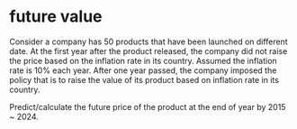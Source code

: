 # future value

Consider a company has 50 products that have been launched on different date. At the first year after the product released, the company did not raise the price based on the inflation rate in its country. Assumed the inflation rate is 10% each year. After one year passed, the company imposed the policy that is to raise the value of its product based on inflation rate in its country.

Predict/calculate the future price of the product at the end of year by 2015 ~ 2024.
